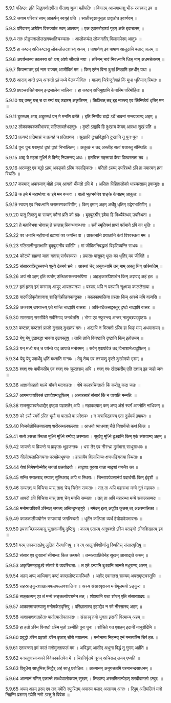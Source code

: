 5.9.1
वसिष्ठः:
इति सिद्धगणोद्गीता गीताश् श्रुत्वा महीपतिः ।
विषादम् आजगामाशु भीरू रणरवाद् इव ॥


5.9.2
जगाम परिवारं स्वम् आकर्षन् स्वगृहं प्रति ।
स्वतीरवृक्षानुसृतः प्रावृडोघ इवार्णवम् ॥


5.9.3
परिवारम् अशेषेण विसर्ज्यात्र स्वम् आलयम् ।
एक एवारुरोहाग्र्यं गृहम् अर्क इवाचलम् ॥


5.9.4
ततः प्रोड्डयनालोलखगपक्षतिचञ्चलाः ।
आलोकयंल् लोकगतीर् विललापेदम् आतुरः ॥


5.9.5
हा कष्टम् अतिकष्टासु लोकलोलदशास्व् अयम् ।
पाषाणेष्व् इव पाषाण आलुठामि बलाद् अलम् ॥


5.9.6
अपर्यन्तस्य कालस्य को ऽप्य् अंशो जीव्यते मया ।
तस्मिन् भावं निबध्नामि धिङ् माम् अधमचेतसम् ॥


5.9.7
कियन्मात्रम् इदं नाम राज्यम् आजीवितं मम ।
किम् एतेन विना दुःखं तिष्ठामि हतधीर् यथा ॥


5.9.8
आदाव् अन्ते ऽप्य् अनन्तो ऽहं मध्ये पेलवजीवितः ।
बालश् चित्रेन्दुनेवाहं किं मुधा धृतिमान् स्थितः ॥


5.9.9
प्रपञ्चरचितेनायम् इन्द्रजालेन जालिना ।
हा कष्टम् अभिमुह्यामि केनास्मि परिमोहितः ॥


5.9.10
यद् वस्तु यच् च वा रम्यं यद् उदारम् अकृत्रिमम् ।
किञ्चित् तद् इह नास्त्य् एव किंनिष्ठेयं धृतिर् मम ॥


5.9.11
दूरस्थम् अप्य् अदूरस्थं यन् मे मनसि वर्तते ।
इति निर्णीय बाह्ये ऽर्थे भावनां सन्त्यजाम्य् अहम् ॥


5.9.12
लोकाजवञ्जवीभावस् सलिलावर्तभङ्गुरः ।
दृष्टो ऽद्यापि हि दुःखाय केयम् आस्था सुखं प्रति ॥


5.9.13
प्रत्यब्दं प्रतिमासं च प्रत्यहं च प्रतिक्षणम् ।
सुखानि दुःखविद्धानि दुःखानि तु पुनः पुनः ॥


5.9.14
पुनः पुनः परामृष्टं दृष्टं पृष्टं निभालितम् ।
अतुच्छं न तद् अस्तीह सतां यत्रास्तु संस्थितिः ॥


5.9.15
अद्य ये महतां मूर्ध्नि ते दिनैर् निपतन्त्य् अधः ।
हतचित्त महत्तायां कैषा विश्वस्तता तव ॥


5.9.16
अरज्जुर् एव बद्धो ऽहम् अपङ्को ऽस्मि कलङ्कितः ।
पतितो ऽस्म्य् उपरिस्थो ऽपि हा ममात्मन् हता स्थितिः ॥


5.9.17
कस्माद् अकस्मान् मोहो ऽयम् आगतो धीमतो ऽपि मे ।
असितः पिहितालोको भास्कराग्रम् इवाम्बुदः ॥


5.9.18
क इमे मे महाभोगाः क इमे मम बन्धवः ।
बालो भूतभयेनेव शङ्के केनाहम् आकुलः ॥


5.9.19
स्वयम् एव निबध्नामि जरामरणकारिणीम् ।
किम् इमाम् अहम् अर्थेषु धृतिम् उद्वेगभारिणीम् ॥


5.9.20
यातु तिष्ठतु वा सम्पन् ममैनां प्रति को ग्रहः ।
बुद्बुदश्रीर् इवैषा हि मिथ्यैवेत्थम् उपस्थिता ॥


5.9.21
ते महाविभवा भोगास् ते सन्तस् स्निग्धबान्धवाः ।
सर्वं स्मृतिपथं प्राप्तं वर्तमाने ऽपि का धृतिः ॥


5.9.22
क्व धनानि महीपानां ब्रह्मणां क्व जगन्ति वा ।
प्राक्तनानि प्रयातानि केयं विश्वस्तता मम ॥


5.9.23
गलितानीन्द्रलक्षाणि बुद्बुदानीव वारिणि ।
मां जीवितनिबद्धाशं विहसिष्यन्ति साधवः ॥


5.9.24
कोटयो ब्रह्मणां याता गतास् सर्गपरम्पराः ।
प्रयाताः पांसुवद् भूपाः का धृतिर् मम जीविते ॥


5.9.25
संसाररात्रिदुस्स्वप्ने शून्ये देहमये भ्रमे ।
आस्थां चेद् अनुबध्नामि तन् माम् अस्तु धिग् अस्थितिम् ॥


5.9.26
अयं सो ऽहम् इति व्यर्थम् उत्थितासत्स्वरूपिणा ।
अहङ्कारपिशाचेन किम् अज्ञवद् अहं हतः ॥


5.9.27
हृतं हृतम् इदं कस्माद् आयुर् आयतयानया ।
पश्यन्न् अपि न पश्यामि सूक्ष्मया काललेखया ॥


5.9.28
पादपीठीकृतेशानाश् शार्ङ्गिक्रीडनकन्दुकाः ।
कालकापालिना ग्रस्ताः किम् आस्थे मयि वल्गसि ॥


5.9.29
अजस्रम् उपयान्त्य् एते यान्ति चाद्यापि वासराः ।
अविनष्टैकसद्वस्तुर् दृष्टो नाद्यापि वासरः ॥


5.9.30
सारसास् सरसीवैते सर्वस्मिञ् जनचेतसि ।
भोगा एव स्फुरन्त्य् अन्तर् नातुच्छपददृष्टयः ॥


5.9.31
कष्टात् कष्टतरं प्राप्तो दुःखाद् दुःखतरं गतः ।
अद्यापि न विरक्तो ऽस्मि हा धिङ् माम् अधमाशयम् ॥


5.9.32
येषु येषु दृढाबद्धा भावना दृढवस्तुषु ।
तानि तानि विनष्टानि दृष्टानि किम् इहोत्तमम् ॥


5.9.33
यन् मध्ये यच् च पर्यन्ते यद् आपाते मनोरमम् ।
सर्वम् एवापवित्रं तद् विनाशामेध्यदूषितम् ॥


5.9.34
येषु येषु पदार्थेषु धृतिं बध्नाति मानवः ।
तेषु तेष्व् एव तस्याशु दृष्टो दुःखोदयो भृशम् ॥


5.9.35
श्वश् श्वः पापीयसीम् एव श्वश् श्वः क्रूरतराम् अपि ।
श्वश् श्वः खेदकरीम् एति दशाम् इह जडो जनः ॥


5.9.36
अज्ञानोपहतो बाल्ये यौवने मदनाहतः ।
शेषे कलत्रचिन्तार्तः किं करोतु कदा जडः ॥


5.9.37
आगमापायविरसं दशावैषम्यदूषितम् ।
असारसारं संसारं किं न पश्यति मन्मतिः ॥


5.9.38
राजसूयाश्वमेधाद्यैर् इष्ट्वा यज्ञशतैर् अपि ।
महाकल्पात् कम् अप्य् अंशं स्वर्गं आप्नोति नाधिकम् ॥


5.9.39
को ऽसौ स्वर्गे ऽस्ति भूमौ वा पाताले वा प्रदेशकः ।
न यत्राभिद्रवन्त्य् एता दुर्भ्रमर्य इवापदः ॥


5.9.40
निजचेतोबिलव्यालाश् शरीरस्थलपल्लवाः ।
आधयो व्याधयश् चैते निवार्यन्ते कथं किल ॥


5.9.41
सत्ये ऽसत्ता स्थिता मूर्ध्नि मूर्ध्नि रम्येष्व् अरम्यता ।
सुखेषु मूर्ध्नि दुःखानि किम् एकं संश्रयाम्य् अहम् ॥


5.9.42
जायन्ते च म्रियन्ते च प्राकृताः क्षुद्रजन्तवः ।
धरा तैर् एव नीरन्ध्रा दुर्लभास् साधुसाधवः ॥


5.9.43
नीलोत्पलालिनयनाः परमप्रेमभूषणाः ।
हासायैव विलासिन्यः क्षणभङ्गितया स्थिताः ॥


5.9.44
येषां निमेषणोन्मेषैर् जगतां प्रलयोदयौ ।
तादृशाः पुरुषा याता मादृशां गणनैव का ॥


5.9.45
सन्ति रम्यतराद् रम्यास् सुस्थिराद् अपि च स्थिराः ।
चिन्तापर्यवसानेयं पदार्थश्रीः किम् ईदृशी ॥


5.9.46
सम्पदश् च विचित्रा यास् ताश् चेच् चित्तेन सम्मताः ।
तत् ता अपि महारम्भा मन्ये नूनं महापदः ॥


5.9.47
आपदो ऽपि विचित्रा यास् ताश् चेन् मनसि सम्मताः ।
तत् ता अपि महारम्भा मन्ये सकलसम्पदः ॥


5.9.48
मनोमात्रविवर्ते ऽस्मिञ् जगत्य् अब्बिन्दुभङ्गुरे ।
ममेदम् इत्य् अपूर्वैव कुतस् त्व् अक्षरमालिका ॥


5.9.49
काकतालीययोगेन सम्पन्नायां जगत्स्थितौ ।
धूर्तेन कल्पिता व्यर्थं हेयोपादेयभावनाः ॥


5.9.50
इयत्ताच्छिन्नरूपासु सुखनाम्नीषु दृष्टिषु ।
कास्व् एतास्व् अनुषक्तो ऽस्मि पतङ्गो ऽग्निशिखास्व् इव ॥


5.9.51
वरम् एकान्तदाहेषु लुठितं रौरवाग्निषु ।
न त्व् आलूनविशीर्णासु स्थितिस् संसारवृत्तिषु ॥


5.9.52
संसार एव दुःखानां सीमान्तः किल कथ्यते ।
तन्मध्यपतितेनेह सुखम् आसाद्यते कथम् ॥


5.9.53
अकृत्रिममहादुःखे संसारे ये व्यवस्थिताः ।
त एते ऽन्यानि दुःखानि जानते मधुराण्य् अलम् ॥


5.9.54
अहम् अप्य् आधिमान् कष्टं काष्ठलोष्टसमस्थितैः ।
अज्ञैर् एवागतस् साम्यम् अपरामृष्टवस्तुभिः ॥


5.9.55
सहस्राङ्कुरशाखात्मफलपल्लवशालिनः ।
अस्य संसारवृक्षस्य मनोमूलमयो ऽङ्कुरः ॥


5.9.56
सङ्कल्पम् एव तं मन्ये सङ्कल्पोपशमेन तत् ।
शोषयामि यथा शोषम् एति संसारपादपः ॥


5.9.57
आकारमात्ररम्यासु मनोमर्कटवृत्तिषु ।
परिज्ञातास्व् इहाद्यैव न रमे नीरसास्व् अहम् ॥


5.9.58
आशापाशशतप्रोताः पातोत्पातोपतापदाः ।
संसारवृत्तयो भुक्ता इदानीं विरमाम्य् अहम् ॥


5.9.59
हा हतो ऽस्मि विनष्टो ऽस्मि मृतो ऽस्मीति पुनः पुनः ।
शोचिते गत एवाहम् इदानीं नानुरोदिमि ॥


5.9.60
प्रबुद्धो ऽस्मि प्रहृष्टो ऽस्मि दृष्टश् चौरो मयात्मनः ।
मनोनामा निहन्म्य् एनं मनसास्मि चिरं हतः ॥


5.9.61
एतावन्तम् इमं कालं मनोमुक्ताफलं मम ।
अविद्धम् आसीद् अधुना विद्धं तु गुणम् अर्हति ॥


5.9.62
मनस्तुषारकणको विवेकार्कातपेन मे ।
चिरनिर्वृतये नूनम् अचिराल् लयम् एष्यति ॥


5.9.63
विबुधैस् साधुभिस् सिद्धैर् अहं साधु प्रबोधितः ।
आत्मानम् अनुगच्छामि परमानन्दसाधनम् ॥


5.9.64
आत्मानं मणिम् एकान्ते लब्ध्वैवालोकयन् सुखम् ।
तिष्ठाम्य् अस्तमितान्येहश् शरदीवामलो ऽम्बुदः ॥


5.9.65
अयम् अहम् इदम् एव तन् ममेति स्फुरितम् अपास्य बलाद् असत्यम् अन्तः ।
रिपुम् अतिमलिनं मनो निहन्मि प्रशमम् उपैमि नमो ऽस्तु ते विवेक ॥

